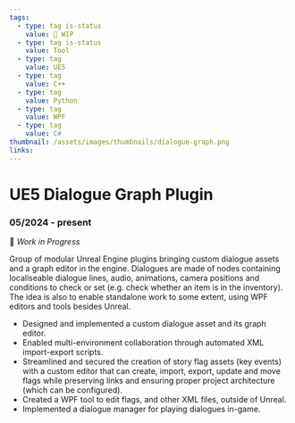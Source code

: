 ```yaml
---
tags:
  - type: tag is-status
    value: 🚧 WIP
  - type: tag is-status
    value: Tool
  - type: tag
    value: UE5
  - type: tag
    value: C++
  - type: tag
    value: Python
  - type: tag
    value: WPF
  - type: tag
    value: C#
thumbnail: /assets/images/thumbnails/dialogue-graph.png
links:
---
```


# UE5 Dialogue Graph Plugin

### 05/2024 - present

🚧 *Work in Progress*

Group of modular Unreal Engine plugins bringing custom dialogue assets and a graph editor in the engine.
Dialogues are made of nodes containing localiseable dialogue lines, audio, animations, camera positions and conditions to check or set (e.g. check whether an item is in the inventory).
The idea is also to enable standalone work to some extent, using WPF editors and tools besides Unreal.

- Designed and implemented a custom dialogue asset and its graph editor.
- Enabled multi-environment collaboration through automated XML import-export scripts.
- Streamlined and secured the creation of story flag assets (key events) with a custom editor that can create, import, export, update and move flags while preserving links and ensuring proper project architecture (which can be configured).
- Created a WPF tool to edit flags, and other XML files, outside of Unreal. 
- Implemented a dialogue manager for playing dialogues in-game.
